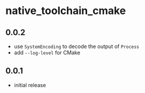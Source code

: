 # native_toolchain_cmake

## 0.0.2

- use `SystemEncoding` to decode the output of `Process`
- add `--log-level` for CMake

## 0.0.1

- initial release
